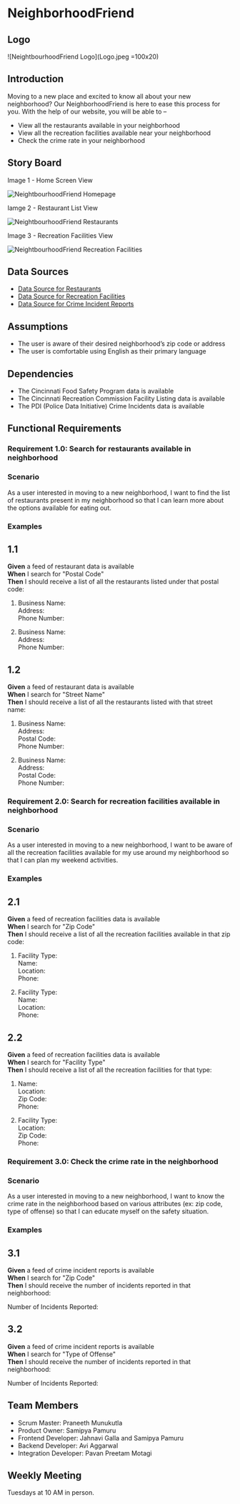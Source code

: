 # NeighborhoodFriend

## Logo

![NeightbourhoodFriend Logo](Logo.jpeg =100x20)

## **Introduction**

Moving to a new place and excited to know all about your new neighborhood? Our NeighborhoodFriend is here to ease this process for you. With the help of our website, you will be able to – 
*	View all the restaurants available in your neighborhood
*	View all the recreation facilities available near your neighborhood
*	Check the crime rate in your neighborhood

## **Story Board**

Image 1 - Home Screen View

![NeightbourhoodFriend Homepage](Home_Screen.jpeg)

Iamge 2 - Restaurant List View

![NeightbourhoodFriend Restaurants](Restaurants.jpeg)

Image 3 - Recreation Facilities View

![NeightbourhoodFriend Recreation Facilities](Recreation_Facilities.jpeg)

## **Data Sources**

*	[Data Source for Restaurants](https://data.cincinnati-oh.gov/resource/rg6p-b3h3.json)
*	[Data Source for Recreation Facilities](https://data.cincinnati-oh.gov/resource/vset-45gc.json)
*	[Data Source for Crime Incident Reports](https://data.cincinnati-oh.gov/resource/k59e-2pvf.json)

## **Assumptions**

*	The user is aware of their desired neighborhood’s zip code or address
*	The user is comfortable using English as their primary language

## **Dependencies**

*	The Cincinnati Food Safety Program data is available 
*	The Cincinnati Recreation Commission Facility Listing data is available 
*	The PDI (Police Data Initiative) Crime Incidents data is available

## **Functional Requirements**

### **Requirement 1.0: Search for restaurants available in neighborhood**

### **Scenario**

As a user interested in moving to a new neighborhood, I want to find the list of restaurants present in my neighborhood so that I can learn more about the options available for eating out.

### **Examples**

## 1.1 
**Given** a feed of restaurant data is available  
**When** I search for "Postal Code"  
**Then** I should receive a list of all the restaurants listed under that postal code:  

1.	Business Name:  
    Address:   
    Phone Number:  

2.	Business Name:  
    Address:  
    Phone Number:  

## 1.2 
**Given** a feed of restaurant data is available  
**When** I search for "Street Name"  
**Then** I should receive a list of all the restaurants listed with that street name:  

1.	Business Name:  
    Address:   
    Postal Code:  
    Phone Number:  

2.	Business Name:  
    Address:  
    Postal Code:  
    Phone Number:  

### **Requirement 2.0: Search for recreation facilities available in neighborhood**

### **Scenario**

As a user interested in moving to a new neighborhood, I want to be aware of all the recreation facilities available for my use around my neighborhood so that I can plan my weekend activities.

### **Examples**

## 2.1 
**Given** a feed of recreation facilities data is available  
**When** I search for "Zip Code"  
**Then** I should receive a list of all the recreation facilities available in that zip code:  

1.	Facility Type:  
    Name:  
    Location:  
    Phone:  

2.	Facility Type:  
    Name:  
    Location:  
    Phone:  

## 2.2 
**Given** a feed of recreation facilities data is available  
**When** I search for "Facility Type"  
**Then** I should receive a list of all the recreation facilities for that type:  

1.	Name:  
    Location:   
    Zip Code:  
    Phone:  

2.	Facility Type:  
    Location:  
    Zip Code:  
    Phone:  

### **Requirement 3.0: Check the crime rate in the neighborhood**

### **Scenario**

As a user interested in moving to a new neighborhood, I want to know the crime rate in the neighborhood based on various attributes (ex: zip code, type of offense) so that I can educate myself on the safety situation.

### **Examples**

## 3.1 
**Given** a feed of crime incident reports is available  
**When** I search for "Zip Code"  
**Then** I should receive the number of incidents reported in that neighborhood:  
  
Number of Incidents Reported:  
  
## 3.2 
**Given** a feed of crime incident reports is available  
**When** I search for "Type of Offense"  
**Then** I should receive the number of incidents reported in that neighborhood:  
  
Number of Incidents Reported:  
  
## **Team Members**

- Scrum Master: Praneeth Munukutla	
- Product Owner: Samipya Pamuru
- Frontend Developer: Jahnavi Galla and Samipya Pamuru
- Backend Developer: Avi Aggarwal
- Integration Developer: Pavan Preetam Motagi

## **Weekly Meeting**

Tuesdays at 10 AM in person.
